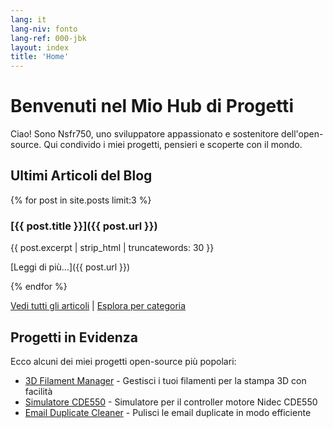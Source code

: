 ```yaml
---
lang: it
lang-niv: fonto
lang-ref: 000-jbk
layout: index
title: 'Home'
---
```


# Benvenuti nel Mio Hub di Progetti

Ciao! Sono Nsfr750, uno sviluppatore appassionato e sostenitore dell'open-source. Qui condivido i miei progetti, pensieri e scoperte con il mondo.

## Ultimi Articoli del Blog

{% for post in site.posts limit:3 %}
### [{{ post.title }}]({{ post.url }})

{{ post.excerpt | strip_html | truncatewords: 30 }}

[Leggi di più...]({{ post.url }})

{% endfor %}

[Vedi tutti gli articoli](blog) | [Esplora per categoria](categories)

## Progetti in Evidenza

Ecco alcuni dei miei progetti open-source più popolari:

- [3D Filament Manager](https://github.com/Nsfr750/3D_Filament_Manager) - Gestisci i tuoi filamenti per la stampa 3D con facilità
- [Simulatore CDE550](https://github.com/Nsfr750/CDE550-sim) - Simulatore per il controller motore Nidec CDE550
- [Email Duplicate Cleaner](https://github.com/Nsfr750/EmailDuplicateCleaner) - Pulisci le email duplicate in modo efficiente
